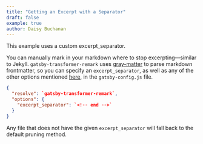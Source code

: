 ```yaml
---
title: "Getting an Excerpt with a Separator"
draft: false
example: true
author: Daisy Buchanan
---
```


This example uses a custom excerpt_separator.

You can manually mark in your markdown where to stop excerpting—similar to Jekyll. <!-- end -->`gatsby-transformer-remark` uses [gray-matter](https://github.com/jonschlinkert/gray-matter) to parse markdown frontmatter, so you can specify an `excerpt_separator`, as well as any of the other options mentioned [here](https://github.com/jonschlinkert/gray-matter#options), in the `gatsby-config.js` file.

```json
{
  "resolve": `gatsby-transformer-remark`,
  "options": {
    "excerpt_separator": `<!-- end -->`
  }
}
```

Any file that does not have the given `excerpt_separator` will fall back to the default pruning method.
